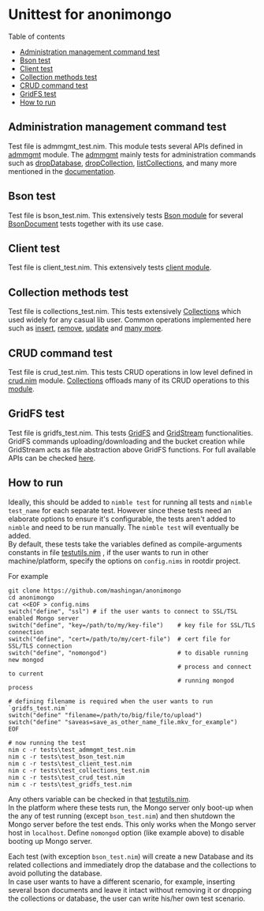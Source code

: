 # Unittest for anonimongo
Table of contents

* [Administration management command test](#administration-management-command-test)
* [Bson test](#bson-test)
* [Client test](#client-test)
* [Collection methods test](#collection-methods-test)
* [CRUD command test](#crud-command-test)
* [GridFS test](#gridfs-test)
* [How to run](#how-to-run)

## Administration management command test
Test file is admmgmt_test.nim. This module tests several APIs defined in [admmgmt][admmgmt.nim] module.
The [admmgmt][admmgmt.nim] mainly tests for administration commands such as [dropDatabase][dropDatabase],
[dropCollection][dropCollection], [listCollections][listCollections], and many more mentioned in the
[documentation][admmgmt_doc].

## Bson test
Test file is bson_test.nim. This extensively tests [Bson module][bson.nim] for several
[BsonDocument][bsondocument] tests together with its use case.

## Client test
Test file is client_test.nim. This extensively tests [client module][client.nim].

## Collection methods test
Test file is collections_test.nim. This tests extensively [Collections][collections.nim] which used widely
for any casual lib user. Common operations implemented here such as [insert][collinsert], [remove][collremove],
[update][collupdate] and [many more][colldoc].

## CRUD command test
Test file is crud_test.nim. This tests CRUD operations in low level defined in [crud.nim][crud.nim] module.
[Collections][collections.nim] offloads many of its CRUD operations to this [module][crud.nim].

## GridFS test
Test file is gridfs_test.nim. This tests [GridFS][gridfs] and [GridStream][gridstream] functionalities.
GridFS commands uploading/downloading and the bucket creation while GridStream acts as file abstraction
above GridFS functions. For full available APIs can be checked [here][grid-doc].

## How to run
Ideally, this should be added to `nimble test` for running all tests and `nimble test_name` for each
separate test. However since these tests need an elaborate options to ensure it's configurable, the
tests aren't added to `nimble` and need to be run manually. The `nimble test` will eventually be added.  
By default, these tests take the variables defined as compile-arguments constants in file [testutils.nim](testutils.nim)
, if the user wants to run in other machine/platform, specify the options on `config.nims` in rootdir project.

For example

```
git clone https://github.com/mashingan/anonimongo
cd anonimongo
cat <<EOF > config.nims
switch("define", "ssl") # if the user wants to connect to SSL/TSL enabled Mongo server
switch("define", "key=/path/to/my/key-file")    # key file for SSL/TLS connection
switch("define", "cert=/path/to/my/cert-file")  # cert file for SSL/TLS connection
switch("define", "nomongod")                    # to disable running new mongod
                                                # process and connect to current
                                                # running mongod process

# defining filename is required when the user wants to run `gridfs_test.nim`
switch("define" "filename=/path/to/big/file/to/upload")
switch("define" "saveas=save_as_other_name_file.mkv_for_example")
EOF

# now running the test
nim c -r tests\test_admmgmt_test.nim
nim c -r tests\test_bson_test.nim
nim c -r tests\test_client_test.nim
nim c -r tests\test_collections_test.nim
nim c -r tests\test_crud_test.nim
nim c -r tests\test_gridfs_test.nim
```

Any others variable can be checked in that [testutils.nim](testutils.nim).  
In the platform where these tests run, the Mongo server only boot-up when the any of test running
(except `bson_test.nim`) and then shutdown the Mongo server before the test ends. This only works
when the Mongo server host in `localhost`. Define `nomongod` option (like example above) to disable
booting up Mongo server.

Each test (with exception `bson_test.nim`) will create a new Database and its related collections and
immediately drop the database and the collections to avoid polluting the database.  
In case user wants to have a different scenario, for example, inserting several bson documents and leave
it intact without removing it or dropping the collections or database, the user can write his/her own
test scenario.

[admmgmt.nim]: https://github.com/mashingan/anonimongo/blob/develop/src/anonimongo/dbops/admmgmt.nim 
[dropDatabase]: https://mashingan.github.io/anonimongo/src/htmldocs/anonimongo/dbops/admmgmt.html#dropDatabase,Database,BsonBase
[dropCollection]: https://mashingan.github.io/anonimongo/src/htmldocs/anonimongo/dbops/admmgmt.html#dropCollection,Database,string,BsonBase
[listCollections]: https://mashingan.github.io/anonimongo/src/htmldocs/anonimongo/dbops/admmgmt.html#listCollections,Database,string,BsonBase
[admmgmt_doc]: https://mashingan.github.io/anonimongo/src/htmldocs/anonimongo/dbops/admmgmt.html

[bson.nim]: https://github.com/mashingan/anonimongo/blob/develop/src/anonimongo/core/bson.nim
[bsondocument]: https://mashingan.github.io/anonimongo/src/htmldocs/anonimongo/core/bson.html

[client.nim]: https://github.com/mashingan/anonimongo/blob/develop/src/anonimongo/dbops/client.nim

[collections.nim]: https://github.com/mashingan/anonimongo/blob/develop/src/anonimongo/collections.nim
[collinsert]: https://mashingan.github.io/anonimongo/src/htmldocs/anonimongo/collections.html#insert,Collection,seq[BsonDocument],BsonBase
[collremove]: https://mashingan.github.io/anonimongo/src/htmldocs/anonimongo/collections.html#remove,Collection,BsonDocument,bool
[collupdate]: https://mashingan.github.io/anonimongo/src/htmldocs/anonimongo/collections.html#update,Collection,BsonDocument,BsonBase,BsonDocument
[colldoc]: https://mashingan.github.io/anonimongo/src/htmldocs/anonimongo/collections.html

[crud.nim]: https://github.com/mashingan/anonimongo/blob/develop/src/anonimongo/dbops/crud.nim

[gridfs]: https://mashingan.github.io/anonimongo/src/htmldocs/anonimongo/gridfs.html#GridFS
[gridstream]: https://mashingan.github.io/anonimongo/src/htmldocs/anonimongo/gridfs.html#GridStream
[grid-doc]: https://mashingan.github.io/anonimongo/src/htmldocs/anonimongo/gridfs.html
